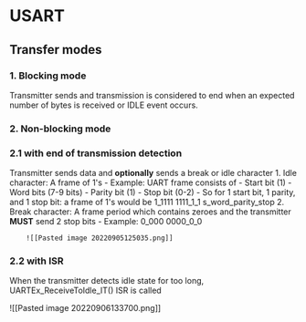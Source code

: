 # USART
## Transfer modes
### 1. Blocking mode
Transmitter sends and transmission is considered to end when an expected number of bytes is received or IDLE event occurs.
### 2. Non-blocking mode
### 2.1 with end of transmission detection
Transmitter sends data and __optionally__ sends a break or idle character
	1. Idle character: A frame of 1's
		- Example: UART frame consists of 
			- Start bit (1)
			- Word bits (7-9 bits)
			- Parity bit (1)
			- Stop bit (0-2)
			-
			So for 1 start bit, 1 parity, and 1 stop bit: a frame of 1's would be 
			1_1111 1111_1_1
			s_word_parity_stop
	2. Break character: A frame period which contains zeroes and the transmitter __MUST__ send 2 stop bits
		- Example: 
			0_000 0000_0_0
		
		![[Pasted image 20220905125035.png]]

### 2.2 with ISR 
When the transmitter detects idle state for too long, UARTEx_ReceiveToIdle_IT() ISR is called


![[Pasted image 20220906133700.png]]